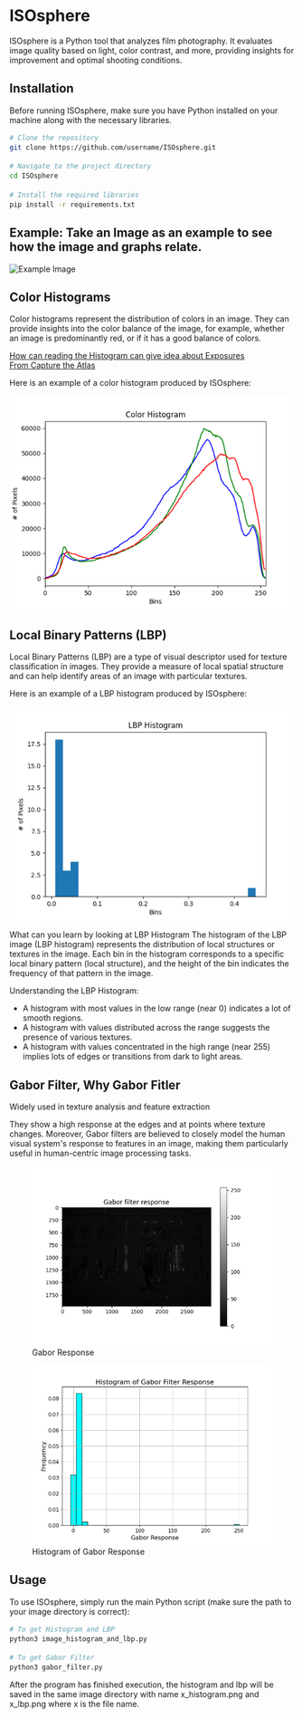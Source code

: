 # ISOsphere
ISOsphere is a Python tool that analyzes film photography. It evaluates image quality based on light, color contrast, and more, providing insights for improvement and optimal shooting conditions.

## Installation
Before running ISOsphere, make sure you have Python installed on your machine along with the necessary libraries.

```bash
# Clone the repository
git clone https://github.com/username/ISOsphere.git

# Navigate to the project directory
cd ISOsphere

# Install the required libraries
pip install -r requirements.txt
```

## Example: Take an Image as an example to see how the image and graphs relate. 

![Example Image](https://github.com/hdparmar/ISOsphere/blob/main/images/000046.JPG)

## Color Histograms
Color histograms represent the distribution of colors in an image. They can provide insights into the color balance of the image, for example, whether an image is predominantly red, or if it has a good balance of colors. 

[How can reading the Histogram can give idea about Exposures](https://photographylife.com/understanding-histograms-in-photography) <br />
[From Capture the Atlas](https://capturetheatlas.com/how-to-read-a-histogram-in-photography/) <br />

Here is an example of a color histogram produced by ISOsphere:

![Color Histogram](https://github.com/hdparmar/ISOsphere/blob/main/images/analysis/000046_histogram.png)


## Local Binary Patterns (LBP)
Local Binary Patterns (LBP) are a type of visual descriptor used for texture classification in images. They provide a measure of local spatial structure and can help identify areas of an image with particular textures.

Here is an example of a LBP histogram produced by ISOsphere:

![LBP Histogram](https://github.com/hdparmar/ISOsphere/blob/main/images/analysis/000046_lbp.png)

What can you learn by looking at LBP Histogram
The histogram of the LBP image (LBP histogram) represents the distribution of local structures or textures in the image. Each bin in the histogram corresponds to a specific local binary pattern (local structure), and the height of the bin indicates the frequency of that pattern in the image.

Understanding the LBP Histogram:

- A histogram with most values in the low range (near 0) indicates a lot of smooth regions.
- A histogram with values distributed across the range suggests the presence of various textures.
- A histogram with values concentrated in the high range (near 255) implies lots of edges or transitions from dark to light areas.

## Gabor Filter, Why Gabor Fitler
Widely used in texture analysis and feature extraction

They show a high response at the edges and at points where texture changes. Moreover, Gabor filters are believed to closely model the human visual system's response to features in an image, making them particularly useful in human-centric image processing tasks.

<p float="left">
    <figure>
        <img src="https://github.com/hdparmar/ISOsphere/blob/main/images/analysis/000046_gabor.png" />
        <figcaption> Gabor Response</figcaption>
    </figure>
    <figure>
        <img src="https://github.com/hdparmar/ISOsphere/blob/main/images/analysis/000046_gabor_hist.png" />
        <figcaption> Histogram of Gabor Response</figcaption>
    </figure>
</p>

## Usage
To use ISOsphere, simply run the main Python script (make sure the path to your image directory is correct):
```bash
# To get Histogram and LBP
python3 image_histogram_and_lbp.py

# To get Gabor Filter
python3 gabor_filter.py
```

After the program has finished execution, the histogram and lbp will be saved in the same image directory with name x_histogram.png and x_lbp.png where x is the file name.